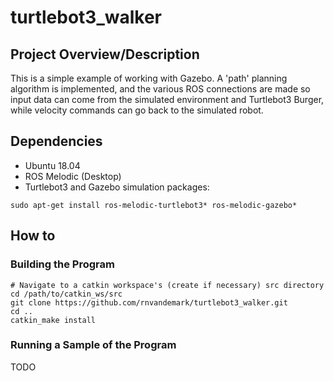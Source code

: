 # turtlebot3_walker

## Project Overview/Description

This is a simple example of working with Gazebo. A 'path' planning algorithm is
implemented, and the various ROS connections are made so input data can come
from the simulated environment and Turtlebot3 Burger, while velocity commands
can go back to the simulated robot.

## Dependencies

- Ubuntu 18.04
- ROS Melodic (Desktop)
- Turtlebot3 and Gazebo simulation packages:
```
sudo apt-get install ros-melodic-turtlebot3* ros-melodic-gazebo*
```

## How to

### Building the Program

```
# Navigate to a catkin workspace's (create if necessary) src directory
cd /path/to/catkin_ws/src
git clone https://github.com/rnvandemark/turtlebot3_walker.git
cd ..
catkin_make install
```

### Running a Sample of the Program

TODO
